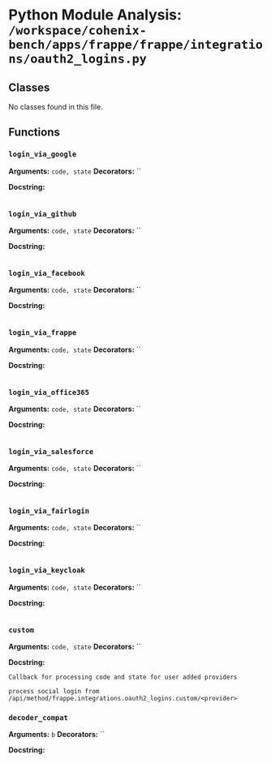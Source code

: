 # Python Module Analysis: `/workspace/cohenix-bench/apps/frappe/frappe/integrations/oauth2_logins.py`

## Classes

No classes found in this file.


## Functions

### `login_via_google`
**Arguments:** `code, state`
**Decorators:** ``

**Docstring:**
```

```
### `login_via_github`
**Arguments:** `code, state`
**Decorators:** ``

**Docstring:**
```

```
### `login_via_facebook`
**Arguments:** `code, state`
**Decorators:** ``

**Docstring:**
```

```
### `login_via_frappe`
**Arguments:** `code, state`
**Decorators:** ``

**Docstring:**
```

```
### `login_via_office365`
**Arguments:** `code, state`
**Decorators:** ``

**Docstring:**
```

```
### `login_via_salesforce`
**Arguments:** `code, state`
**Decorators:** ``

**Docstring:**
```

```
### `login_via_fairlogin`
**Arguments:** `code, state`
**Decorators:** ``

**Docstring:**
```

```
### `login_via_keycloak`
**Arguments:** `code, state`
**Decorators:** ``

**Docstring:**
```

```
### `custom`
**Arguments:** `code, state`
**Decorators:** ``

**Docstring:**
```
Callback for processing code and state for user added providers

process social login from /api/method/frappe.integrations.oauth2_logins.custom/<provider>
```
### `decoder_compat`
**Arguments:** `b`
**Decorators:** ``

**Docstring:**
```

```

